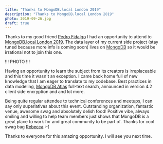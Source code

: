 ```yaml
---
title: "Thanks to MongoDB.local London 2019"
description: "Thanks to MongoDB.local London 2019"
photo: 2019-09-26.jpg
draft: true
---
```


Thanks to my good friend [Pedro Fidalgo](https://www.instagram.com/fidalgodev/) I had an opportunity to attend to [MongoDB.local London 2019](https://www.mongodb.com/local/london). The data layer of my current side project (stay tuned because more info is coming soon) lives on [MongoDB](https://www.mongodb.com) so it would be irrational not to join this one.

!!! PHOTO !!!

Having an opportunity to learn the subject from its creators is irreplaceable and this time it wasn't an exception. I came back home full of new knowledge that I am eager to translate to my codebase. Best practices in data modeling, [MongoDB Atlas](https://www.mongodb.com/cloud/atlas) full-text search, announced in version 4.2 client side encryption and and lot more. 

Being quite regular attendee to technical conferences and meetups, I can say only superlatives about this event. Outstanding organization, fantastic venue, awesome swag and absolutely delish food! Positive vibe, always smiling and willing to help team members just shows that MongoDB is a great place to work for and great community to be part of. Thanks for cool swag bag [Rebecca](https://twitter.com/BeckFastAtTiffs) :-)

Thanks to everyone for this amazing opportunity. I will see you next time.
